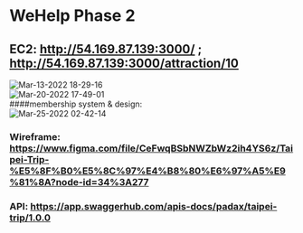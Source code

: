 # WeHelp Phase 2
## EC2: http://54.169.87.139:3000/ ; http://54.169.87.139:3000/attraction/10
![Mar-13-2022 18-29-16](https://user-images.githubusercontent.com/90204593/158055417-a60b63b1-19a9-45bf-8ba2-b5fff6ecc812.gif)<br/>
![Mar-20-2022 17-49-01](https://user-images.githubusercontent.com/90204593/159156869-d7c7a270-80a4-431c-976e-dca00cfd65be.gif)<br/>
####membership system & design:<br/>
![Mar-25-2022 02-42-14](https://user-images.githubusercontent.com/90204593/159988009-fef3ba91-fce1-4fc3-b08a-4fcef55eb54e.gif)

### Wireframe: https://www.figma.com/file/CeFwqBSbNWZbWz2ih4YS6z/Taipei-Trip-%E5%8F%B0%E5%8C%97%E4%B8%80%E6%97%A5%E9%81%8A?node-id=34%3A277

### API: https://app.swaggerhub.com/apis-docs/padax/taipei-trip/1.0.0
